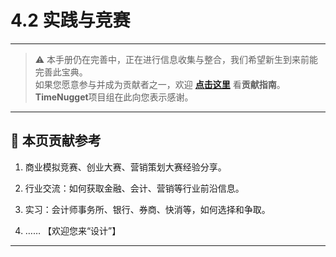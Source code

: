 # 4.2 实践与竞赛

---

> ⚠️ 本手册仍在完善中，正在进行信息收集与整合，我们希望新生到来前能完善此宝典。  
> 如果您愿意参与并成为贡献者之一，欢迎 **[点击这里](/CONTRIBUTING)** 看**贡献指南**。  
> **TimeNugget**项目组在此向您表示感谢。  

---

## 📌 本页贡献参考

1. 商业模拟竞赛、创业大赛、营销策划大赛经验分享。

2. 行业交流：如何获取金融、会计、营销等行业前沿信息。

3. 实习：会计师事务所、银行、券商、快消等，如何选择和争取。

4. ……  【欢迎您来“设计”】

---
